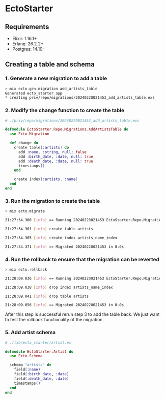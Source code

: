 # EctoStarter

## Requirements
* Elixir: 1.16.1+
* Erlang: 26.2.2+
* Postgres: 14.10+

## Creating a table and schema

### 1. Generate a new migration to add a table 
```bash
> mix ecto.gen.migration add_artists_table
Generated ecto_starter app
* creating priv/repo/migrations/20240220021453_add_artists_table.exs
```

### 2. Modify the change function to create the table
```elixir
# ./priv/repo/migrations/20240220021453_add_artists_table.exs

defmodule EctoStarter.Repo.Migrations.AddArtistsTable do
  use Ecto.Migration

  def change do
    create table(:artists) do
      add :name, :string, null: false
      add :birth_date, :date, null: true
      add :death_date, :date, null: true
      timestamps()
    end

    create index(:artists, :name)
  end
end
```

### 3. Run the migration to create the table
```bash
> mix ecto.migrate

21:27:34.300 [info] == Running 20240220021453 EctoStarter.Repo.Migrations.AddArtistsTable.change/0 forward

21:27:34.301 [info] create table artists

21:27:34.365 [info] create index artists_name_index

21:27:34.371 [info] == Migrated 20240220021453 in 0.0s
```

### 4. Run the rollback to ensure that the migration can be reverted
```bash
> mix ecto.rollback

21:28:09.036 [info] == Running 20240220021453 EctoStarter.Repo.Migrations.AddArtistsTable.change/0 backward

21:28:09.038 [info] drop index artists_name_index

21:28:09.041 [info] drop table artists

21:28:09.056 [info] == Migrated 20240220021453 in 0.0s
```

After this step is successful rerun step 3 to add the table back. We just want to test the rollback functionality of the migration.

### 5. Add artist schema
```elixir
# ./lib/ecto_starter/artist.ex

defmodule EctoStarter.Artist do
  use Ecto.Schema

  schema "artists" do
    field(:name)
    field(:birth_date, :date)
    field(:death_date, :date)
    timestamps()
  end
end
```
